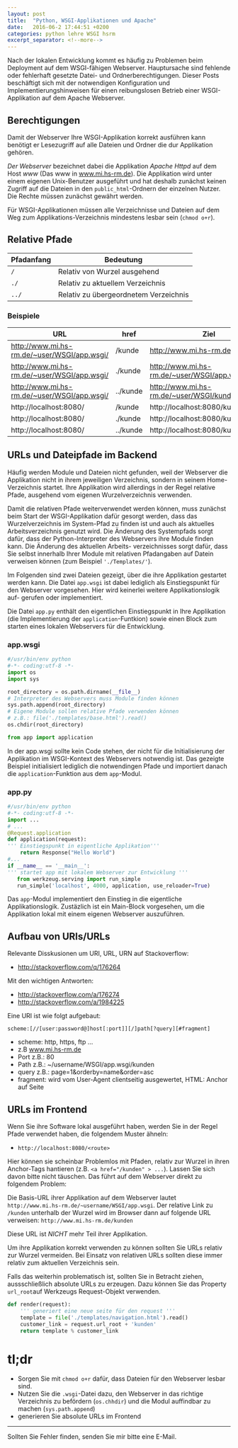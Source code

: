```yaml
---
layout: post
title:  "Python, WSGI-Applikationen und Apache"
date:   2016-06-2 17:44:51 +0200
categories: python lehre WSGI hsrm
excerpt_separator: <!--more-->
---
```


Nach der lokalen Entwicklung kommt es häufig zu Problemen beim Deployment auf
dem WSGI-fähigen Webserver. Hauptursache sind fehlende oder fehlerhaft gesetzte
Datei- und Ordnerberechtigungen. Dieser Posts beschäftigt sich mit der
notwendigen Konfiguration und Implementierungshinweisen für einen reibungslosen
Betrieb einer WSGI-Applikation auf dem Apache Webserver.

<!--more-->
## Berechtigungen
Damit der Webserver Ihre WSGI-Applikation korrekt ausführen kann benötigt
er Lesezugriff auf alle Dateien und Ordner die dur Applikation gehören.

*Der Webserver* bezeichnet dabei die Applikation *Apache Httpd* auf dem Host
*www* (Das www in www.mi.hs-rm.de). Die Applikation wird unter einem eigenen
Unix-Benutzer ausgeführt und hat deshalb zunächst keinen Zugriff auf die Dateien
in den `public_html`-Ordnern der einzelnen Nutzer.
Die Rechte müssen zunächst gewährt werden.

Für WSGI-Applikationen müssen alle Verzeichnisse und Dateien auf dem Weg zum
Applikations-Verzeichnis mindestens lesbar sein (`chmod o+r`).

## Relative Pfade
| Pfadanfang | Bedeutung                                               |
|------------|---------------------------------------------------------|
| `/`        | Relativ von Wurzel ausgehend                            |
| `./`       | Relativ zu aktuellem Verzeichnis                        |
| `../`      | Relativ zu übergeordnetem Verzeichnis                   |

### Beispiele
| URL | href | Ziel |
|-----|------|-------------|
| http://www.mi.hs-rm.de/~user/WSGI/app.wsgi/ | /kunde             | http://www.mi.hs-rm.de/kunde |
| http://www.mi.hs-rm.de/~user/WSGI/app.wsgi/ | ./kunde            | http://www.mi.hs-rm.de/~user/WSGI/app.wsgi/kunde |
| http://www.mi.hs-rm.de/~user/WSGI/app.wsgi/ | ../kunde           | http://www.mi.hs-rm.de/~user/WSGI/kunde |
| http://localhost:8080/                      | /kunde             | http://localhost:8080/kunde |
| http://localhost:8080/                      | ./kunde            | http://localhost:8080/kunde |
| http://localhost:8080/                      | ../kunde           | http://localhost:8080/kunde |

## URLs und Dateipfade im Backend
Häufig werden Module und Dateien nicht gefunden, weil der Webserver die
Applikation nicht in ihrem jeweiligen Verzeichnis, sondern in seinem Home-
Verzeichnis startet. Ihre Applikation wird allerdings in der Regel relative
Pfade, ausgehend vom eigenen Wurzelverzeichnis verwenden.

Damit die relativen Pfade weiterverwendet werden können, muss zunächst beim
Start der WSGI-Applikation dafür gesorgt werden, dass das Wurzelverzeichnis
im System-Pfad zu finden ist und auch als aktuelles Arbeitsverzeichnis genutzt
wird. Die Änderung des Systempfads sorgt dafür, dass der Python-Interpreter
des Webservers ihre Module finden kann. Die Änderung des aktuellen Arbeits-
verzeichnisses sorgt dafür, dass Sie selbst innerhalb Ihrer Module mit relativen
Pfadangaben auf Datein verweisen können (zum Beispiel `'./Templates/'`).

Im Folgenden sind zwei Dateien gezeigt, über die ihre Applikation gestartet
werden kann. Die Datei `app.wsgi` ist dabei lediglich als Einstiegspunkt für
den Webserver vorgesehen. Hier wird keinerlei weitere Applikationslogik auf-
gerufen oder implementiert.

Die Datei `app.py` enthält den eigentlichen Einstiegspunkt in Ihre Applikation
(die Implementierung der `application`-Funtkion) sowie einen Block zum starten
eines lokalen Webservers für die Entwicklung.

### app.wsgi

```python
#/usr/bin/env python
#-*- coding:utf-8 -*-
import os
import sys

root_directory = os.path.dirname(__file__)
# Interpreter des Webservers muss Module finden können
sys.path.append(root_directory)
# Eigene Module sollen relative Pfade verwenden können
# z.B.: file('./templates/base.html').read()
os.chdir(root_directory)

from app import application
```

In der app.wsgi sollte kein Code stehen, der nicht für die Initialisierung der
Applikation im WSGI-Kontext des Webservers notwendig ist. Das gezeigte
Beispiel initialisiert lediglich die notwendingen Pfade und importiert danach
die `application`-Funktion aus dem `app`-Modul.

### app.py
```python
#/usr/bin/env python
#-*- coding:utf-8 -*-
import ...
# ...
@Request.application
def application(request):
''' Einstiegspunkt in eigentliche Applikation'''
    return Response("Hello World")
#...
if __name__ == '__main__':
''' startet app mit lokalem Webserver zur Entwicklung '''
   from werkzeug.serving import run_simple
   run_simple('localhost', 4000, application, use_reloader=True)
```

Das `app`-Modul implementiert den Einstieg in die eigentliche Applikationslogik.
Zustäzlich ist ein Main-Block vorgesehen, um die Applikation lokal mit einem
eigenen Webserver auszuführen.

## Aufbau von URIs/URLs
Relevante Disskusionen um URI, URL, URN auf Stackoverflow:
  - http://stackoverflow.com/q/176264

Mit den wichtigen Antworten:
  - http://stackoverflow.com/a/176274
  - http://stackoverflow.com/a/1984225

Eine URI ist wie folgt aufgebaut:

```
scheme:[//[user:password@]host[:port]][/]path[?query][#fragment]
```

- scheme: http, https, ftp ...
- z.B www.mi.hs-rm.de
- Port z.B.: 80
- Path z.B.: ~/username/WSGI/app.wsgi/kunden
- query z.B.: page=1&orderby=name&order=asc
- fragment: wird vom User-Agent clientseitig ausgewertet, HTML: Anchor auf Seite

## URLs im Frontend
Wenn Sie ihre Software lokal ausgeführt haben, werden Sie in der Regel Pfade
verwendet haben, die folgendem Muster ähneln:

- `http://localhost:8080/<route>`

Hier können sie scheinbar Problemlos mit Pfaden, relativ zur Wurzel
in ihren Anchor-Tags hantieren (z.B. `<a href="/kunden" > ...`).
Lassen Sie sich davon bitte nicht täuschen. Das führt auf dem Webserver direkt
zu folgendem Problem:

Die Basis-URL ihrer Applikation auf dem Webserver lautet
`http://www.mi.hs-rm.de/~username/WSGI/app.wsgi`. Der relative Link zu `/kunden`
unterhalb der Wurzel wird im Browser dann auf folgende URL verweisen:
`http://www.mi.hs-rm.de/kunden`

Diese URL ist *NICHT* mehr Teil ihrer Applikation.

Um ihre Applikation korrekt verwenden zu können sollten Sie URLs relativ zur
Wurzel vermeiden. Bei Einsatz von relativen URLs sollten diese immer
relativ zum aktuellen Verzeichnis sein.

Falls das weiterhin problematisch ist, sollten Sie in Betracht ziehen,
aussschließlich absolute URLs zu erzeugen. Dazu können Sie das Property
`url_root`auf Werkzeugs Request-Objekt verwenden.

``` python
def render(request):
    ''' generiert eine neue seite für den request '''
    template = file('./templates/navigation.html').read()
    customer_link = request.url_root + 'kunden'
    return template % customer_link
```

# tl;dr
- Sorgen Sie mit `chmod o+r` dafür, dass Dateien für den Webserver lesbar sind.
- Nutzen Sie die `.wsgi`-Datei dazu, den Webserver in das richtige Verzeichnis
  zu befördern (`os.chhdir`) und die Modul auffindbar zu machen (`sys.path.append`)
- generieren Sie absolute URLs im Frontend

---
Sollten Sie Fehler finden, senden Sie mir bitte eine E-Mail.
